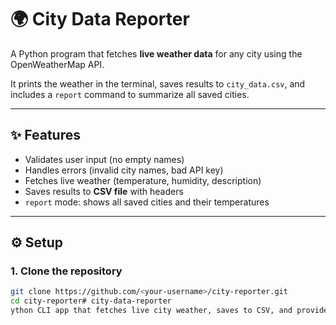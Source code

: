 # 🌍 City Data Reporter  

A Python program that fetches **live weather data** for any city using the OpenWeatherMap API.  

It prints the weather in the terminal, saves results to `city_data.csv`, and includes a `report` command to summarize all saved cities.  

---

## ✨ Features  
- Validates user input (no empty names)  
- Handles errors (invalid city names, bad API key)  
- Fetches live weather (temperature, humidity, description)  
- Saves results to **CSV file** with headers  
- `report` mode: shows all saved cities and their temperatures  

---

## ⚙️ Setup  

### 1. Clone the repository  
```bash
git clone https://github.com/<your-username>/city-reporter.git
cd city-reporter# city-data-reporter
ython CLI app that fetches live city weather, saves to CSV, and provides a report summary using OpenWeatherMap API.
